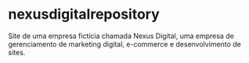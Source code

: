 # nexusdigitalrepository
Site de uma empresa fictícia chamada Nexus Digital, uma empresa de gerenciamento de marketing digital, e-commerce e desenvolvimento de sites.
